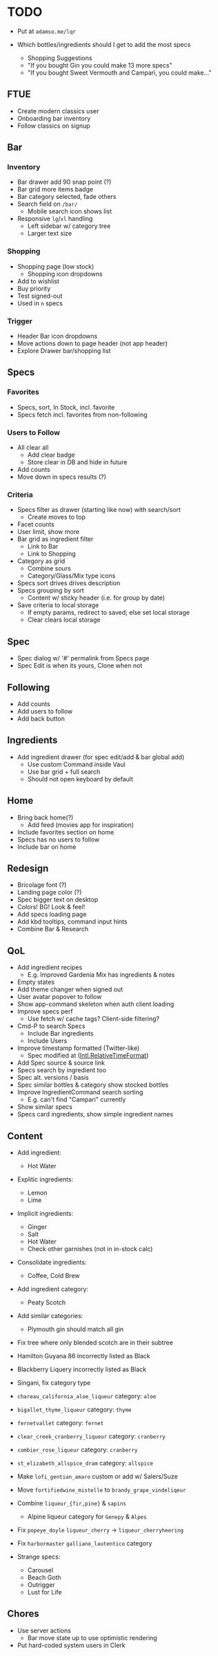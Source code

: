 # TODO

- Put at `adamso.me/lqr`

- Which bottles/ingredients should I get to add the most specs
  - Shopping Suggestions
  - "If you bought Gin you could make 13 more specs"
  - "If you bought Sweet Vermouth and Campari, you could make..."

FTUE
----

- Create modern classics user
- Onboarding bar inventory
- Follow classics on signup

Bar
---

### Inventory

- Bar drawer add 90 snap point (?)
- Bar grid more items badge
- Bar category selected, fade others
- Search field on `/bar/`
  - Mobile search icon shows list
- Responsive `lg`/`xl` handling
  - Left sidebar w/ category tree
  - Larger text size

### Shopping

- Shopping page (low stock)
  - Shopping icon dropdowns
- Add to wishlist
- Buy priority
- Test signed-out
- Used in `n` specs

### Trigger

- Header Bar icon dropdowns
- Move actions down to page header (not app header)
- Explore Drawer bar/shopping list

Specs
-----

### Favorites

- Specs, sort, In Stock, incl. favorite
- Specs fetch incl. favorites from non-following

### Users to Follow

- All clear all
  - Add clear badge
  - Store clear in DB and hide in future
- Add counts
- Move down in specs results (?)

### Criteria

- Specs filter as drawer (starting like now) with search/sort
  - Create moves to top
- Facet counts
- User limit, show more
- Bar grid as ingredient filter
  - Link to Bar
  - Link to Shopping
- Category as grid
  - Combine sours
  - Category/Glass/Mix type icons
- Specs sort drives drives description
- Specs grouping by sort
  - Content w/ sticky header (i.e. for group by date)
- Save criteria to local storage
  - If empty params, redirect to saved; else set local storage
  - Clear clears local storage

Spec
----

- Spec dialog w/ '#' permalink from Specs page
- Spec Edit is when its yours, Clone when not

Following
---------

- Add counts
- Add users to follow
- Add back button

Ingredients
-----------

- Add ingredient drawer (for spec edit/add & bar global add)
  - Use custom Command inside Vaul
  - Use bar grid + full search
  - Should not open keyboard by default

Home
----

- Bring back home(?)
  - Add feed (movies app for inspiration)
- Include favorites section on home
- Specs has no users to follow
- Include bar on home

Redesign
--------

- Bricolage font (?)
- Landing page color (?)
- Spec bigger text on desktop
- Colors! BG! Look & feel!
- Add specs loading page
- Add kbd tooltips, command input hints
- Combine Bar & Research

QoL
---

- Add ingredient recipes
  - E.g. Improved Gardenia Mix has ingredients & notes
- Empty states
- Add theme changer when signed out
- User avatar popover to follow
- Show app-command skeleton when auth client loading
- Improve specs perf
  - Use fetch w/ cache tags? Client-side filtering?
- Cmd-P to search Specs
  - Include Bar ingredients
  - Include Users
- Improve timestamp formatted (Twitter-like)
  - Spec modified at ([Intl.RelativeTimeFormat](https://stackoverflow.com/questions/61911591/react-intl-with-relativetime-formatting))
- Add Spec source & source link
- Specs search by ingredient too
- Spec alt. versions / basis
- Spec similar bottles & category show stocked bottles
- Improve IngredientCommand search sorting
  - E.g. can't find "Campari" currently
- Show similar specs
- Specs card ingredients, show simple ingredient names

Content
-------

- Add ingredient:
  - Hot Water

- Explitic ingredients:
  - Lemon
  - Lime

- Implicit ingredients:
  - Ginger
  - Salt
  - Hot Water
  - Check other garnishes (not in in-stock calc)

- Consolidate ingredients:
  - Coffee, Cold Brew

- Add ingredient category:
  - Peaty Scotch

- Add similar categories:
  - Plymouth gin should match all gin

- Fix tree where only blended scotch are in their subtree

- Hamilton Guyana 86 incorrectly listed as Black
- Blackberry Liquery incorrectly listed as Black
- Singani, fix category type
- `chareau_california_aloe_liqueur` category: `aloe`
- `bigallet_thyme_liqueur` category: `thyme`
- `fernetvallet` category: `fernet`
- `clear_creek_cranberry_liqueur` category: `cranberry`
- `combier_rose_liqueur` category: `cranberry`
- `st_elizabeth_allspice_dram` category: `allspice`
- Make `lofi_gentian_amaro` custom or add w/ Salers/Suze
- Move `fortifiedwine_mistelle` to `brandy_grape_vindeliqeur`
- Combine `liqueur_{fir,pine}` & `sapins`
  - Alpine liqueur category for `Genepy` & `Alpes`

- Fix `popeye_doyle` `liqueur_cherry` -> `liqueur_cherryheering`
- Fix `harbormaster` `galliano_lautentico` category
- Strange specs:
  - Carousel
  - Beach Goth
  - Outrigger
  - Lust for Life

Chores
------

- Use server actions
  - Bar move state up to use optimistic rendering
- Put hard-coded system users in Clerk
